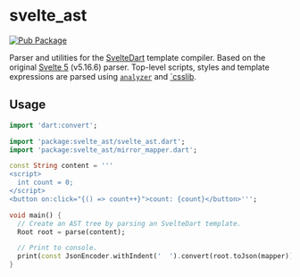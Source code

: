 # svelte_ast

[![Pub Package][pub_icon]][pub]

Parser and utilities for the [SvelteDart][svelte_dart] template compiler.
Based on the original [Svelte 5][svelte_5] (v5.16.6) parser. Top-level scripts,
styles and template expressions are parsed using [`analyzer`][analyzer] and
[`csslib][csslib].

## Usage

```dart
import 'dart:convert';

import 'package:svelte_ast/svelte_ast.dart';
import 'package:svelte_ast/mirror_mapper.dart';

const String content = '''
<script>
  int count = 0;
</script>
<button on:click="{() => count++}">count: {count}</button>''';

void main() {
  // Create an AST tree by parsing an SvelteDart template.
  Root root = parse(content);

  // Print to console.
  print(const JsonEncoder.withIndent('  ').convert(root.toJson(mapper)));
}
```

[pub_icon]: https://img.shields.io/pub/v/svelte_ast.svg
[pub]: https://pub.dev/packages/svelte_ast
[svelte_dart]: https://github.com/ykmnkmi/svelte.dart
[svelte_5]: https://svelte.dev
[analyzer]: https://pub.dev/packages/analyzer
[csslib]: https://pub.dev/packages/csslib